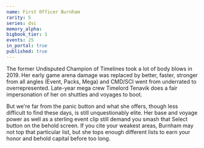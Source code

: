 ```yaml
---
name: First Officer Burnham
rarity: 5
series: dsc
memory_alpha:
bigbook_tier: 1
events: 25
in_portal: true
published: true
---
```


The former Undisputed Champion of Timelines took a lot of body blows in 2019. Her early game arena damage was replaced by better, faster, stronger from all angles (Event, Packs, Mega) and CMD/SCI went from underrated to overrepresented. Late-year mega crew Timelord Tenavik does a fair impersonation of her on shuttles and voyages to boot.

But we're far from the panic button and what she offers, though less difficult to find these days, is still unquestionably elite. Her base and voyage power as well as a sterling event clip still demand you smash that Select button on the behold screen. If you cite your weakest areas, Burnham may not top that particular list, but she tops enough different lists to earn your honor and behold capital before too long.
